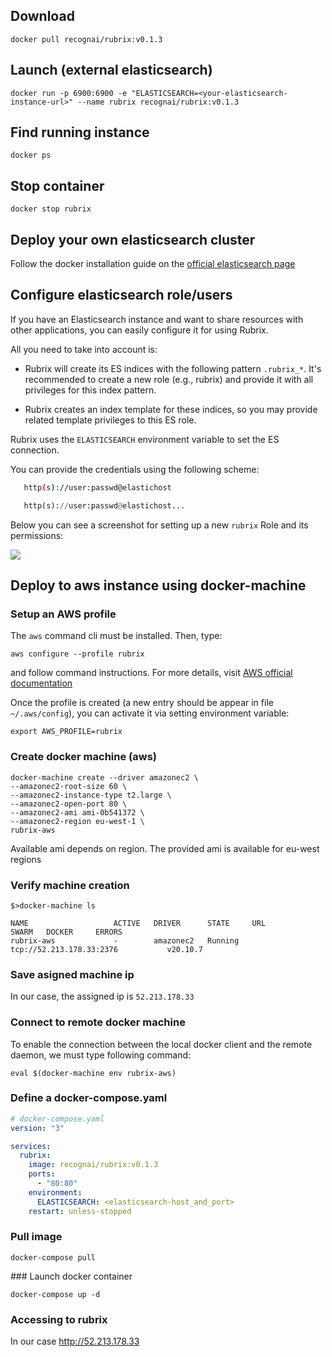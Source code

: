 ## Download
```shell
docker pull recognai/rubrix:v0.1.3
```

## Launch (external elasticsearch)
```shell
docker run -p 6900:6900 -e "ELASTICSEARCH=<your-elasticsearch-instance-url>" --name rubrix recognai/rubrix:v0.1.3
```
## Find running instance

```shell
docker ps
```

## Stop container

```shell
docker stop rubrix
```

## Deploy your own elasticsearch cluster
Follow the docker installation guide on the [official elasticsearch page](https://www.elastic.co/guide/en/elasticsearch/reference/current/docker.html)

## Configure elasticsearch role/users 
If you have an Elasticsearch instance and want to share resources with other applications, you can easily configure it for using Rubrix.

All you need to take into account is:

* Rubrix will create its ES indices with the following pattern ``.rubrix_*``. It's recommended to create a new role (e.g., rubrix) and provide it with all privileges for this index pattern.

* Rubrix creates an index template for these indices, so you may provide related template privileges to this ES role.

Rubrix uses the `ELASTICSEARCH` environment variable to set the ES connection. 

You can provide the credentials using the following scheme: 

```bash
   http(s)://user:passwd@elastichost
```
```python
   http(s)://user:passwd@elastichost...
```
   
Below you can see a screenshot for setting up a new ``rubrix`` Role and its permissions:

<img src="https://user-images.githubusercontent.com/15624271/123934452-40e26000-d9ce-11eb-967d-a46a0b2afa1f.png"/>
   



## Deploy to aws instance using docker-machine

### Setup an AWS profile 

The `aws` command cli must be installed. Then, type:

```shell
aws configure --profile rubrix
```

and follow command instructions. For more details, visit [AWS official documentation](https://docs.aws.amazon.com/cli/latest/userguide/cli-configure-profiles.html)

Once the profile is created (a new entry should be appear in file `~/.aws/config`), you can activate it via setting environment variable:

```shell
export AWS_PROFILE=rubrix
```

### Create docker machine (aws)

```shell
docker-machine create --driver amazonec2 \
--amazonec2-root-size 60 \
--amazonec2-instance-type t2.large \
--amazonec2-open-port 80 \
--amazonec2-ami ami-0b541372 \
--amazonec2-region eu-west-1 \
rubrix-aws
```
Available ami depends on region. The provided ami is available for eu-west regions

### Verify machine creation 
```shell
$>docker-machine ls

NAME                   ACTIVE   DRIVER      STATE     URL                        SWARM   DOCKER     ERRORS
rubrix-aws             -        amazonec2   Running   tcp://52.213.178.33:2376           v20.10.7   
```
### Save asigned machine ip
In our case, the assigned ip is `52.213.178.33`

### Connect to remote docker machine
To enable the connection between the local docker client and the remote daemon, we must type following command:

```shell
eval $(docker-machine env rubrix-aws)
```
### Define a docker-compose.yaml
```yaml
# docker-compose.yaml
version: "3"

services:
  rubrix:
    image: recognai/rubrix:v0.1.3
    ports:
      - "80:80"
    environment:
      ELASTICSEARCH: <elasticsearch-host_and_port>
    restart: unless-stopped
```
### Pull image
```shell
docker-compose pull
```
### Launch docker container
```shell
docker-compose up -d 
```
### Accessing to rubrix 
In our case http://52.213.178.33
